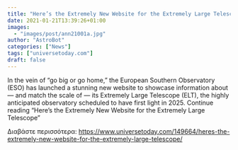```yaml
---
title: "Here’s the Extremely New Website for the Extremely Large Telescope"
date: 2021-01-21T13:39:26+01:00
images:
  - "images/post/ann21001a.jpg"
author: "AstroBot"
categories: ["News"]
tags: ["universetoday.com"]
draft: false
---
```


In the vein of “go big or go home,” the European Southern Observatory (ESO) has launched a stunning new website to showcase information about — and match the scale of — its Extremely Large Telescope (ELT), the highly anticipated observatory scheduled to have first light in 2025. Continue reading “Here’s the Extremely New Website for the Extremely Large Telescope” 

Διαβάστε περισσότερα: https://www.universetoday.com/149664/heres-the-extremely-new-website-for-the-extremely-large-telescope/
